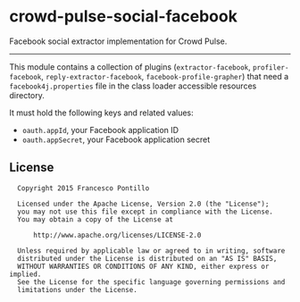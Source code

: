 crowd-pulse-social-facebook
===========================

Facebook social extractor implementation for Crowd Pulse.

---------------------------

This module contains a collection of plugins (`extractor-facebook`, `profiler-facebook`, 
`reply-extractor-facebook`, `facebook-profile-grapher`) that need a  `facebook4j.properties` file
in the class loader accessible resources directory.

It must hold the following keys and related values:

- `oauth.appId`, your Facebook application ID
- `oauth.appSecret`, your Facebook application secret
  
## License

```
  Copyright 2015 Francesco Pontillo

  Licensed under the Apache License, Version 2.0 (the "License");
  you may not use this file except in compliance with the License.
  You may obtain a copy of the License at

      http://www.apache.org/licenses/LICENSE-2.0

  Unless required by applicable law or agreed to in writing, software
  distributed under the License is distributed on an "AS IS" BASIS,
  WITHOUT WARRANTIES OR CONDITIONS OF ANY KIND, either express or implied.
  See the License for the specific language governing permissions and
  limitations under the License.

```